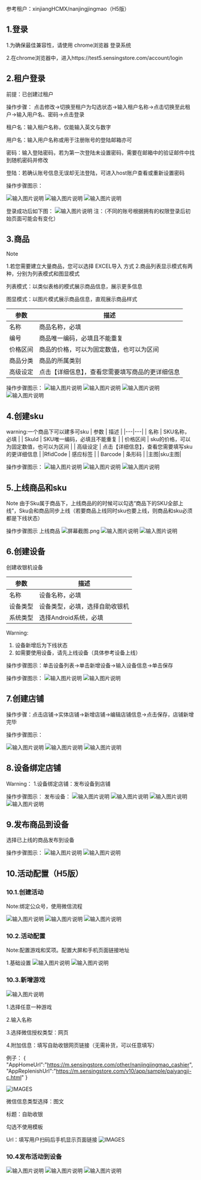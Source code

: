 参考租户：xinjiangHCMX/nanjingjingmao（H5版）

## 1.登录
1.为确保最佳兼容性，请使用 chrome浏览器 登录系统

2.在chrome浏览器中，进入https://test5.sensingstore.com/account/login


## 2.租户登录
前提：已创建过租户

操作步骤：
点击修改→切换至租户为勾选状态→输入租户名称→点击切换至此租户→输入用户名、密码→点击登录

租户名：输入租户名称，仅能输入英文与数字

用户名：输入用户名称或用于注册账号的登陆邮箱亦可

密码：输入登陆密码，若为第一次登陆未设置密码，需要在邮箱中的验证邮件中找到随机密码并修改

登陆：若确认账号信息无误却无法登陆，可进入host账户查看或重新设置密码

操作步骤图示：

![输入图片说明](https://images.gitee.com/uploads/images/2021/0423/144822_6170c3b9_8867015.png "屏幕截图.png")
![输入图片说明](https://images.gitee.com/uploads/images/2021/0425/152311_0858fe63_8867015.png "屏幕截图.png")
![输入图片说明](https://images.gitee.com/uploads/images/2021/0423/145939_a1cb9f98_8867015.png "屏幕截图.png")

登录成功后如下图：
![输入图片说明](https://images.gitee.com/uploads/images/2021/0423/150208_b5d1f5b9_8867015.png "屏幕截图.png")
注：（不同的账号根据拥有的权限登录后初始页面可能会有变化）

## 3.商品
Note

1.若您需要建立大量商品，您可以选择 EXCEL导入 方式
2.商品列表显示模式有两种，分别为列表模式和图显模式

列表模式：以类似表格的模式展示商品信息，展示更多信息

图显模式：以图片模式展示商品信息，直观展示商品样式

| 参数  | 描述  |
|---|---|
|名称   | 商品名称，必填  |
| 编号  | 商品唯一编码，必填且不能重复 |
| 价格区间  | 商品的价格，可以为固定数值，也可以为区间  |
| 商品分类  | 商品的所属类别  |
| 高级设定  | 点击【详细信息】，查看您需要填写商品的更详细信息  |

操作步骤图示：
![输入图片说明](https://images.gitee.com/uploads/images/2021/0521/160620_2d98a7ca_8867015.png "屏幕截图.png")
![输入图片说明](https://images.gitee.com/uploads/images/2021/0521/160933_b469c44e_8867015.png "屏幕截图.png")
![输入图片说明](https://images.gitee.com/uploads/images/2021/0521/161323_3078e220_8867015.png "屏幕截图.png")
![输入图片说明](https://images.gitee.com/uploads/images/2021/0521/161516_c626a826_8867015.png "屏幕截图.png")

## 4.创建sku

warning:一个商品下可以建多可sku
| 参数  | 描述  |
|---|---|
| 名称  | SKU名称，必填  |
| SkuId  | SKU唯一编码，必填且不能重复  |
| 价格区间  | sku的价格，可以为固定数值，也可以为区间  |
|  高级设定 | 点击【详细信息】，查看您需要填写sku的更详细信息  |
|RfidCode   | 感应标签  |
| Barcode  | 条形码  |
|主图|sku主图|


操作步骤图示：
![输入图片说明](https://images.gitee.com/uploads/images/2021/0521/161730_1456e7bc_8867015.png "屏幕截图.png")
![输入图片说明](https://images.gitee.com/uploads/images/2021/0521/162818_d01c13f7_8867015.png "屏幕截图.png")
![输入图片说明](https://images.gitee.com/uploads/images/2021/0521/163817_bf15c532_8867015.png "屏幕截图.png")

## 5.上线商品和sku
Note
由于Sku属于商品下，上线商品的的时候可以勾选“商品下的SKU全部上线”，Sku会和商品同步上线（若要商品上线同时sku也要上线，则商品和sku必须都是下线状态）


操作步骤图示
上线商品
![](https://images.gitee.com/uploads/images/2021/0527/135649_acf7a483_8867015.png "屏幕截图.png")
![输入图片说明](https://images.gitee.com/uploads/images/2021/0527/135901_ee872f07_8867015.png "屏幕截图.png")
![输入图片说明](https://images.gitee.com/uploads/images/2021/0527/140018_398f54c7_8867015.png "屏幕截图.png")


## 6.创建设备

创建收银机设备

|参数   | 描述  |
|---|---|
| 名称  | 设备名称，必填  |
| 设备类型  |设备类型，必填，选择自助收银机   |
|系统类型   | 选择Android系统，必填  |


Warning:
1. 设备新增后为下线状态
2. 如需要使用设备，请先上线设备（具体参考设备上线）

操作步骤图示：单击设备列表→单击新增设备→输入设备信息→单击保存

操作步骤图示：
![输入图片说明](https://images.gitee.com/uploads/images/2021/0512/154509_2a12a351_8867015.png "屏幕截图.png")
![输入图片说明](https://images.gitee.com/uploads/images/2021/0512/154654_1f8e0f53_8867015.png "屏幕截图.png")

## 7.创建店铺

操作步骤：点击店铺→实体店铺→新增店铺→编辑店铺信息→点击保存，店铺新增完毕

操作步骤图示：

![输入图片说明](https://images.gitee.com/uploads/images/2021/0426/145402_a7f1834a_8867015.png "屏幕截图.png")
![输入图片说明](https://images.gitee.com/uploads/images/2021/0426/161403_8ec98597_8867015.png "屏幕截图.png")
![输入图片说明](https://images.gitee.com/uploads/images/2021/0426/150742_6b928234_8867015.png "屏幕截图.png")

## 8.设备绑定店铺
Warning：
1.设备绑定店铺：发布设备到店铺

操作步骤图示：
发布设备：
![输入图片说明](https://images.gitee.com/uploads/images/2021/0518/143605_cd2f747b_8867015.png "屏幕截图.png")
![输入图片说明](https://images.gitee.com/uploads/images/2021/0518/143919_a9da9f90_8867015.png "屏幕截图.png")
![输入图片说明](https://images.gitee.com/uploads/images/2021/0518/144242_12b17dea_8867015.png "屏幕截图.png")
![输入图片说明](https://images.gitee.com/uploads/images/2021/0518/144501_0552d322_8867015.png "屏幕截图.png")

## 9.发布商品到设备

选择已上线的商品发布到设备

操作步骤图示：
![输入图片说明](https://images.gitee.com/uploads/images/2021/0527/113959_a50cdeb4_8867015.png "屏幕截图.png")
![输入图片说明](https://images.gitee.com/uploads/images/2021/0527/114554_ba7430d4_8867015.png "屏幕截图.png")


## 10.活动配置（H5版）
### 10.1.创建活动
Note:绑定公众号，使用微信流程

![输入图片说明](https://images.gitee.com/uploads/images/2021/0602/115526_cc61c65b_8867015.png "屏幕截图.png")
![输入图片说明](https://images.gitee.com/uploads/images/2021/0602/115623_23dc6359_8867015.png "屏幕截图.png")
![输入图片说明](https://images.gitee.com/uploads/images/2021/0602/133707_bfe49e88_8867015.png "屏幕截图.png")


### 10.2.活动配置
Note:配置游戏和奖项。配置大屏和手机页面链接地址

1.基础设置
![输入图片说明](https://images.gitee.com/uploads/images/2021/0602/135218_7f1a81e0_8867015.png "屏幕截图.png")
![输入图片说明](https://images.gitee.com/uploads/images/2021/0602/135443_b04c4ce7_8867015.png "屏幕截图.png")

### 10.3.新增游戏


![输入图片说明](https://images.gitee.com/uploads/images/2021/0602/154825_3b45fb80_8867015.png "屏幕截图.png")


1.选择任意一种游戏

2.输入名称

3.选择微信授权类型：网页

4.附加信息：填写自助收银网页链接（无需补货，可以任意填写）

例子：
{
"AppHomeUrl":"https://m.sensingstore.com/other/nanjingjingmao_cashier",
"AppReplenishUrl":"https://m.sensingstore.com/v10/app/sample/paiyangji-c.html"
}

![IMAGES](https://sensingstore.oss-cn-shanghai.aliyuncs.com/Troncell/Knowledge/Docs/Cashier/images/14.png)



微信信息类型选择：图文

标题：自助收银

勾选不使用模板

Url：填写用户扫码后手机显示页面链接
![IMAGES](https://sensingstore.oss-cn-shanghai.aliyuncs.com/Troncell/Knowledge/Docs/Cashier/images/15.png)


### 10.4发布活动到设备

![输入图片说明](https://images.gitee.com/uploads/images/2021/0602/163540_a8d84f3a_8867015.png "屏幕截图.png")
![输入图片说明](https://images.gitee.com/uploads/images/2021/0602/163722_b851b124_8867015.png "屏幕截图.png")
![输入图片说明](https://images.gitee.com/uploads/images/2021/0602/163830_834cce4a_8867015.png "屏幕截图.png")